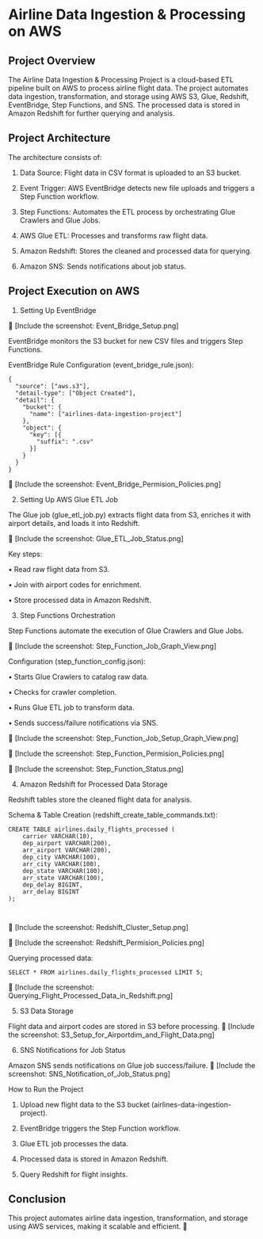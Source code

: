 # Airline Data Ingestion & Processing on AWS

## Project Overview

The Airline Data Ingestion & Processing Project is a cloud-based ETL pipeline built on AWS to process airline flight data. The project automates data ingestion, transformation, and storage using AWS S3, Glue, Redshift, EventBridge, Step Functions, and SNS. The processed data is stored in Amazon Redshift for further querying and analysis.

## Project Architecture

The architecture consists of:

1.	Data Source: Flight data in CSV format is uploaded to an S3 bucket.
 
2.	Event Trigger: AWS EventBridge detects new file uploads and triggers a Step Function workflow.
 
3.	Step Functions: Automates the ETL process by orchestrating Glue Crawlers and Glue Jobs.
 
4.	AWS Glue ETL: Processes and transforms raw flight data.
 
5.	Amazon Redshift: Stores the cleaned and processed data for querying.
 
6.	Amazon SNS: Sends notifications about job status.

## Project Execution on AWS

1. Setting Up EventBridge

📌 [Include the screenshot: Event_Bridge_Setup.png]

EventBridge monitors the S3 bucket for new CSV files and triggers Step Functions.

EventBridge Rule Configuration (event_bridge_rule.json):

```
{
  "source": ["aws.s3"],
  "detail-type": ["Object Created"],
  "detail": {
    "bucket": {
      "name": ["airlines-data-ingestion-project"]
    },
    "object": {
      "key": [{
        "suffix": ".csv"
      }]
    }
  }
}
```
📌 [Include the screenshot: Event_Bridge_Permision_Policies.png]

2. Setting Up AWS Glue ETL Job

The Glue job (glue_etl_job.py) extracts flight data from S3, enriches it with airport details, and loads it into Redshift.

📌 [Include the screenshot: Glue_ETL_Job_Status.png]

Key steps:
	
 •	Read raw flight data from S3.
	
 •	Join with airport codes for enrichment.
	
 •	Store processed data in Amazon Redshift.

3. Step Functions Orchestration

Step Functions automate the execution of Glue Crawlers and Glue Jobs.

📌 [Include the screenshot: Step_Function_Job_Graph_View.png]

Configuration (step_function_config.json):
	
 •	Starts Glue Crawlers to catalog raw data.
	
 •	Checks for crawler completion.
	
 •	Runs Glue ETL job to transform data.
	
 •	Sends success/failure notifications via SNS.


📌 [Include the screenshot: Step_Function_Job_Setup_Graph_View.png]

📌 [Include the screenshot: Step_Function_Permision_Policies.png]

📌 [Include the screenshot: Step_Function_Status.png]

4. Amazon Redshift for Processed Data Storage

Redshift tables store the cleaned flight data for analysis.

Schema & Table Creation (redshift_create_table_commands.txt):

```
CREATE TABLE airlines.daily_flights_processed (
    carrier VARCHAR(10),
    dep_airport VARCHAR(200),
    arr_airport VARCHAR(200),
    dep_city VARCHAR(100),
    arr_city VARCHAR(100),
    dep_state VARCHAR(100),
    arr_state VARCHAR(100),
    dep_delay BIGINT,
    arr_delay BIGINT
);



```
📌 [Include the screenshot: Redshift_Cluster_Setup.png]

📌 [Include the screenshot: Redshift_Permision_Policies.png]

Querying processed data:

```
SELECT * FROM airlines.daily_flights_processed LIMIT 5;

```
📌 [Include the screenshot: Querying_Flight_Processed_Data_in_Redshift.png]

5. S3 Data Storage

Flight data and airport codes are stored in S3 before processing.
📌 [Include the screenshot: S3_Setup_for_Airportdim_and_Flight_Data.png]

6. SNS Notifications for Job Status

Amazon SNS sends notifications on Glue job success/failure.
📌 [Include the screenshot: SNS_Notification_of_Job_Status.png]


How to Run the Project
	
 1.	Upload new flight data to the S3 bucket (airlines-data-ingestion-project).
	
 2.	EventBridge triggers the Step Function workflow.
	
 3.	Glue ETL job processes the data.
	
 4.	Processed data is stored in Amazon Redshift.
	
 5.	Query Redshift for flight insights.

## Conclusion

This project automates airline data ingestion, transformation, and storage using AWS services, making it scalable and efficient. 🚀

